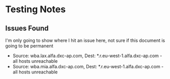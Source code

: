 # Testing Notes


## Issues Found
I'm only going to show where I hit an issue here, not sure if this document is going to be permanent

- Source: wba.lax.alfa.dxc-ap.com, Dest: \*.r.eu-west-1.alfa.dxc-ap.com - all hosts unreachable
- Source: wba.mia.alfa.dxc-ap.com, Dest: \*.r.eu-west-1.alfa.dxc-ap.com - all hosts unreachable

